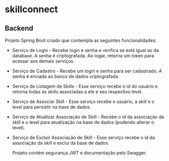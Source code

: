 # skillconnect 
## Backend

Projeto Spring Boot criado que contempla as seguintes funcionalidades:

- Serviço de Login - Recebe login e senha e verifica se está igual ao da database. A senha é criptografada. Ao logar, retorna um token para acessar aos demais serviços.

- Serviço de Cadastro - Recebe um login e senha para ser cadastrado. A senha é enviada ao banco de dados criptografada.

- Serviço de Listagem de Skills - Esse serviço recebe o id do usuário e retorna todas as skills associadas a ele e seu respectivo level.

- Serviço de Associar Skill - Esse serviço recebe o usuário, a skill e o level para persistir na base de dados.

- Serviço de Atualizar Associação de Skill - Recebe o id da associação da skill e o level para atualização na base de dados (podendo alterar o level). 

- Serviço de Excluir Associação de Skill - Esse serviço recebe o id da associação da skill e exclui da base de dados.

  Projeto contém segurança JWT e documentação pelo Swagger.
